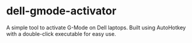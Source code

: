 # dell-gmode-activator
A simple tool to activate G-Mode on Dell laptops. Built using AutoHotkey with a double-click executable for easy use.
